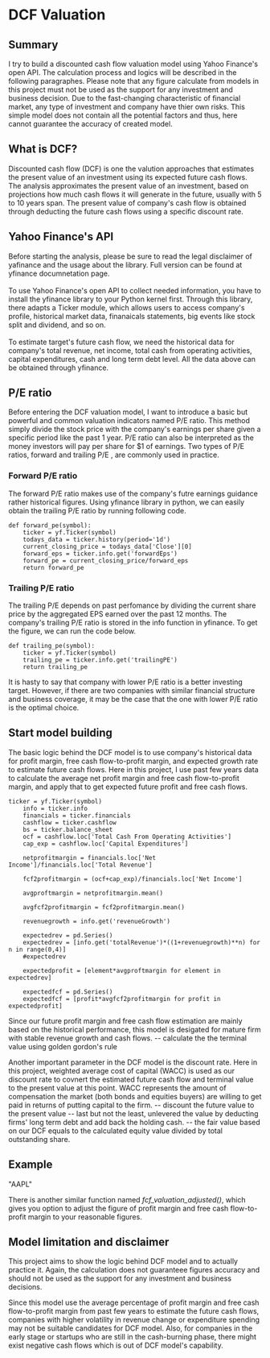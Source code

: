 # DCF Valuation
## Summary
I try to build a discounted cash flow valuation model using Yahoo Finance's open API. The calculation process and logics will be described in the following paragraphes. Please note that any figure calculate from models in this project must not be used as the support for any investment and business decision. Due to the fast-changing characteristic of financial market, any type of investment and company have thier own risks. This simple model does not contain all the potential factors and thus, here cannot guarantee the accuracy of created model.

## What is DCF?
Discounted cash flow (DCF) is one the valution approaches that estimates the present value  of an investment using its expected future cash flows. The analysis approximates the present value of an investment, based on projections how much cash flows it will generate in the future, usually with 5 to 10 years span. The present value of company's cash flow is obtained through deducting the future cash flows using a specific discount rate.

## Yahoo Finance's API
Before starting the analysis, please be sure to read the legal disclaimer of yafinance and the usage about the library. Full version can be found at yfinance documnetation page.  
<br/>To use Yahoo Finance's open API to collect needed information, you have to install the yfinance library to your Python kernel first. Through this library, there adapts a Ticker module, which allows users to access company's profile, historical market data, finanaicals statements, big events like stock split and dividend, and so on.  
<br/>To estimate target's future cash flow, we need the historical data for company's total revenue, net income, total cash from operating activities, capital expenditures, cash and long term debt level. All the data above can be obtained through yfinance. 

## P/E ratio 
Before entering the DCF valuation model, I want to introduce a basic but powerful and common valuation indicators named P/E ratio. This method simply divide the stock price with the company's earnings per share given a specific period like the past 1 year. P/E ratio can also be interpreted as the money investors will pay per share for $1 of earnings. Two types of P/E ratios, forward and trailing P/E , are commonly used in practice.
### Forward P/E ratio 
The forward P/E ratio makes use of the company's futre earnings guidance rather historical figures. Using yfinance library in python, we can easily obtain the trailing P/E ratio by running following code.
```
def forward_pe(symbol):
    ticker = yf.Ticker(symbol)
    todays_data = ticker.history(period='1d')
    current_closing_price = todays_data['Close'][0]
    forward_eps = ticker.info.get('forwardEps')
    forward_pe = current_closing_price/forward_eps
    return forward_pe
```
### Trailing P/E ratio
The trailing P/E depends on past perfomance by dividing the current share price by the aggregated EPS earned over the past 12 months. The company's trailing P/E ratio is stored in the info function in yfinance. To get the figure, we can run the code below.
```
def trailing_pe(symbol):
    ticker = yf.Ticker(symbol)
    trailing_pe = ticker.info.get('trailingPE')
    return trailing_pe
```
It is hasty to say that company with lower P/E ratio is a better investing target. However, if there are two companies with similar financial structure and business coverage, it may be the case that the one with lower P/E ratio is the optimal choice.
## Start model building 
The basic logic behind the DCF model is to use company's historical data for profit margin, free cash flow-to-profit margin, and expected growth rate to estimate future cash flows. Here in this project, I use past few years data to calculate the average net profit margin and free cash flow-to-profit margin, and apply that to get expected future profit and free cash flows.
```
ticker = yf.Ticker(symbol)
    info = ticker.info
    financials = ticker.financials
    cashflow = ticker.cashflow
    bs = ticker.balance_sheet
    ocf = cashflow.loc['Total Cash From Operating Activities']
    cap_exp = cashflow.loc['Capital Expenditures']

    netprofitmargin = financials.loc['Net Income']/financials.loc['Total Revenue']

    fcf2profitmargin = (ocf+cap_exp)/financials.loc['Net Income']

    avgproftmargin = netprofitmargin.mean()

    avgfcf2profitmargin = fcf2profitmargin.mean()

    revenuegrowth = info.get('revenueGrowth')

    expectedrev = pd.Series()
    expectedrev = [info.get('totalRevenue')*((1+revenuegrowth)**n) for n in range(0,4)]
    #expectedrev

    expectedprofit = [element*avgproftmargin for element in expectedrev]
    
    expectedfcf = pd.Series()
    expectedfcf = [profit*avgfcf2profitmargin for profit in expectedprofit]
```
Since our future profit margin and free cash flow estimation are mainly based on the historical performance, this model is desigated for mature firm with stable revenue growth and cash flows.
-- calculate the the terminal value using golden gordon's rule

Another important parameter in the DCF model is the discount rate. Here in this project, weighted average cost of capital (WACC) is used as our discount rate to covnert the estimated future cash flow and terminal value to the present value at this point. WACC represents the amount of compensation the market (both bonds and equities buyers) are willing to get paid in returns of putting capital to the firm.
-- discount the future value to the present value 
-- last but not the least, unlevered the value by deducting firms' long term debt and add back the holding cash.
-- the fair value based on our DCF equals to the calculated equity value divided by total outstanding share.

## Example
"AAPL"

There is another similar function named *fcf_valuation_adjusted()*, which gives you option to adjust the figure of profit margin and free cash flow-to-profit margin to your reasonable figures.
## Model limitation and disclaimer
This project aims to show the logic behind DCF model and to actually practice it. Again, the calculation does not guaranteee 
figures accuracy and should not be used as the support for any investment and business decisions.

Since this model use the average percentage of profit margin and free cash flow-to-profit margin from past few years to estimate the future cash flows, companies with higher volatility in revenue change or expenditure spending may not be suitable candidates for DCF model. Also, for companies in the early stage or startups who are still in the cash-burning phase, there might exist negative cash flows which is out of DCF model's capability. 
